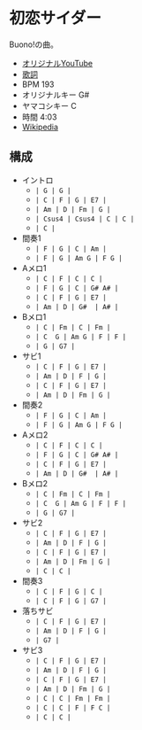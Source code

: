 # 初恋サイダー

Buono!の曲。

- [オリジナルYouTube](https://www.youtube.com/watch?v=JmTA0mPjnwE)
- [歌詞](https://j-lyric.net/artist/a04d43f/l02765f.html)
- BPM 193
- オリジナルキー G#
- ヤマコシキー C
- 時間 4:03
- [Wikipedia](https://ja.wikipedia.org/wiki/Be_%E5%85%83%E6%B0%97%EF%BC%9C%E6%88%90%E3%81%9B%E3%81%B0%E6%88%90%E3%82%8B%E3%81%A3!%EF%BC%9E)

## 構成

- イントロ
  - `| G | G |`
  - `| C | F | G | E7 |`
  - `| Am | D | Fm | G |`
  - `| Csus4 | Csus4 | C | C |`
  - `| C |`
- 間奏1
  - `| F | G | C | Am |`
  - `| F | G | Am G | F G |`
- Aメロ1
  - `| C | F | C | C |`
  - `| F | G | C | G# A# |`
  - `| C | F | G | E7 |`
  - `| Am | D | G#  | A# |`
- Bメロ1
  - `| C | Fm | C | Fm |`
  - `| C  G | Am G | F | F |`
  - `| G | G7 |`
- サビ1
  - `| C | F | G | E7 |`
  - `| Am | D | F | G |`
  - `| C | F | G | E7 |`
  - `| Am | D | Fm | G |`
- 間奏2
  - `| F | G | C | Am |`
  - `| F | G | Am G | F G |`
- Aメロ2
  - `| C | F | C | C |`
  - `| F | G | C | G# A# |`
  - `| C | F | G | E7 |`
  - `| Am | D | G#  | A# |`
- Bメロ2
  - `| C | Fm | C | Fm |`
  - `| C  G | Am G | F | F |`
  - `| G | G7 |`
- サビ2
  - `| C | F | G | E7 |`
  - `| Am | D | F | G |`
  - `| C | F | G | E7 |`
  - `| Am | D | Fm | G |`
  - `| C | C |`
- 間奏3
  - `| C | F | G | C |`
  - `| C | F | G | G7 |`
- 落ちサビ
  - `| C | F | G | E7 |`
  - `| Am | D | F | G |`
  - `| G7 |`
- サビ3
  - `| C | F | G | E7 |`
  - `| Am | D | F | G |`
  - `| C | F | G | E7 |`
  - `| Am | D | Fm | G |`
  - `| C | C | Fm | Fm |`
  - `| C | C | F | F C |`
  - `| C | C |`  

